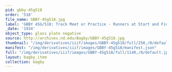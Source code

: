 ```yaml
---
pid: gbby-45g518
order: '518'
file_name: GBBY-45g518.jpg
label: 'GBBY 45G/518: Track Meet or Practice - Runners at Start and Finish - 1934'
_date: '1934'
object_type: glass plate negative
source: http://archives.nd.edu/Bagby/GBBY-45g518.jpg
thumbnail: "/img/derivatives/iiif/images/GBBY-45g518/full/250,/0/default.jpg"
manifest: "/img/derivatives/iiif/images/GBBY-45g518/manifest.json"
full: "/img/derivatives/iiif/images/GBBY-45g518/full/1140,/0/default.jpg"
layout: bagby_item
collection: bagby
---
```

